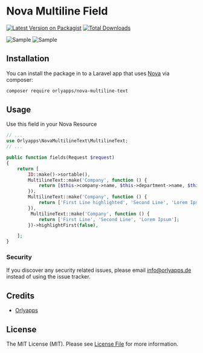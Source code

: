 # Nova Multiline Field

[![Latest Version on Packagist](https://img.shields.io/packagist/v/orlyapps/nova-multiline-text.svg?style=flat-square)](https://packagist.org/packages/Orlyapps/nova-multiline-text)
[![Total Downloads](https://img.shields.io/packagist/dt/orlyapps/nova-multiline-text.svg?style=flat-square)](https://packagist.org/packages/Orlyapps/nova-multiline-text)

![Sample](https://raw.githubusercontent.com/orlyapps/nova-multiline-text/master/docs/index.png)
![Sample](https://raw.githubusercontent.com/orlyapps/nova-multiline-text/master/docs/detail.png)

## Installation

You can install the package in to a Laravel app that uses [Nova](https://nova.laravel.com) via composer:

```bash
composer require orlyapps/nova-multiline-text
```

## Usage

Use this field in your Nova Resource

```php
// ...
use Orlyapps\NovaMultilineText\MultilineText;
// ...

public function fields(Request $request)
{
    return [
        ID::make()->sortable(),
        MultilineText::make('Company', function () {
            return [$this->company->name, $this->department->name, $this->location->name];
        }),
        MultilineText::make('Company', function () {
            return ['First Line highlighted', 'Second Line', 'Lorem Ipsum'];
        }),
         MultilineText::make('Company', function () {
            return ['First Line', 'Second Line', 'Lorem Ipsum'];
        })->highlightFirst(false),

    ];
}
```

### Security

If you discover any security related issues, please email info@orlyapps.de instead of using the issue tracker.

## Credits

-   [Orlyapps](https://github.com/orlyapps)

## License

The MIT License (MIT). Please see [License File](LICENSE.md) for more information.
